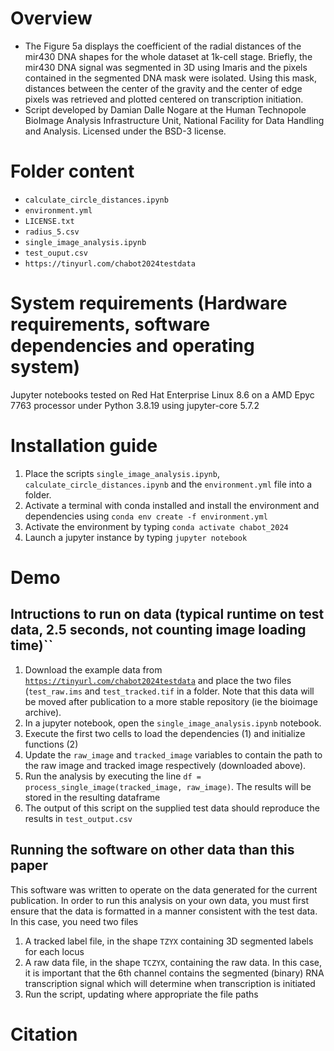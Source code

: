 # Overview

- The Figure 5a displays the coefficient of the radial distances of the mir430 DNA shapes for the whole dataset at 1k-cell stage. 
Briefly, the mir430 DNA signal was segmented in 3D using Imaris and the pixels contained in the segmented DNA mask were isolated.
Using this mask, distances between the center of the gravity and the center of edge pixels was retrieved and plotted centered on transcription initiation.
- Script developed by Damian Dalle Nogare at the Human Technopole BioImage Analysis Infrastructure Unit, National Facility for Data Handling and Analysis. Licensed under the BSD-3 license.

# Folder content

- `calculate_circle_distances.ipynb`
- `environment.yml`
- `LICENSE.txt`
- `radius_5.csv`
- `single_image_analysis.ipynb`
- `test_ouput.csv`
- `https://tinyurl.com/chabot2024testdata`

# System requirements (Hardware requirements, software dependencies and operating system)

Jupyter notebooks tested on Red Hat Enterprise Linux 8.6 on a AMD Epyc 7763 processor under Python 3.8.19 using jupyter-core 5.7.2

#  Installation guide

1. Place the scripts `single_image_analysis.ipynb`, `calculate_circle_distances.ipynb` and the `environment.yml` file into a folder.
2. Activate a terminal with conda installed and install the environment and dependencies using 
`conda env create -f environment.yml`
3. Activate the environment by typing `conda activate chabot_2024`
4. Launch a jupyter instance by typing `jupyter notebook`

# Demo
## Intructions to run on data (typical runtime on test data, 2.5 seconds, not counting image loading time)``

1. Download the example data from [`https://tinyurl.com/chabot2024testdata`](https://tinyurl.com/chabot2024testdata) and place the two files (`test_raw.ims` and `test_tracked.tif` in a folder. Note that this data will be moved after publication to a more stable repository (ie the bioimage archive).
2. In a jupyter notebook, open the `single_image_analysis.ipynb` notebook. 
3. Execute the first two cells to load the dependencies (1) and initialize functions (2)
4. Update the `raw_image` and `tracked_image` variables to contain the path to the raw image and tracked image respectively (downloaded above).
5. Run the analysis by executing the line `df = process_single_image(tracked_image, raw_image)`. The results will be stored in the resulting dataframe
6. The output of this script on the supplied test data should reproduce the results in `test_output.csv`

## Running the software on other data than this paper

This software was written to operate on the data generated for the current publication. In order to run this analysis on your own data, you must first ensure that the data is formatted in a manner consistent with the test data. In this case, you need two files

1.  A tracked label file, in the shape `TZYX` containing 3D segmented labels for each locus
2. A raw data file, in the shape `TCZYX`, containing the raw data. In this case, it is important that the 6th channel contains the segmented (binary) RNA transcription signal which will determine when transcription is initiated
3. Run the script, updating where appropriate the file paths

# Citation



